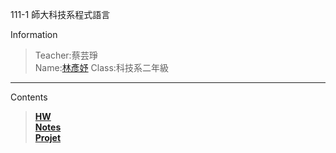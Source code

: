 111-1 師大科技系程式語言

Information
>Teacher:蔡芸琤<br/>
>Name:[林彥妤](https://slxthkki.github.io/web/)
>Class:科技系二年級


---


Contents
>**[HW](#hw)**<br/>
>**[Notes](#notes)**<br/>
>**[Projet](#project)**<br/>
